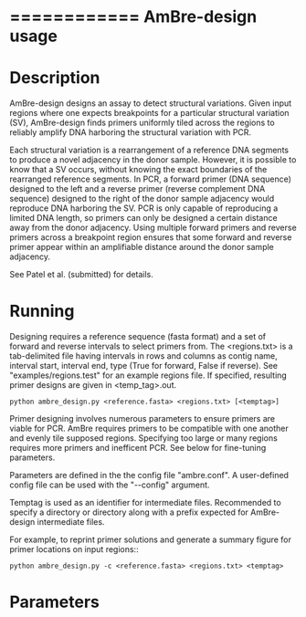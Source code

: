 ============
AmBre-design usage
============

Description
========

AmBre-design designs an assay to detect structural variations. Given input
regions where one expects breakpoints for a particular structural variation
(SV), AmBre-design finds primers uniformly tiled across the regions to reliably
amplify DNA harboring the structural variation with PCR.
 
Each structural variation is a rearrangement of a reference DNA segments to
produce a novel adjacency in the donor sample. However, it is possible to know
that a SV occurs, without knowing the exact boundaries of the rearranged
reference segments. In PCR, a forward primer (DNA sequence) designed to the
left and a reverse primer (reverse complement DNA sequence) designed to the
right of the donor sample adjacency would reproduce DNA harboring the SV. PCR
is only capable of reproducing a limited DNA length, so primers can only be
designed a certain distance away from the donor adjacency. Using multiple
forward primers and reverse primers across a breakpoint region ensures that
some forward and reverse primer appear within an amplifiable distance around
the donor sample adjacency.

See Patel et al. (submitted) for details.

Running
========

Designing requires a reference sequence (fasta format) and a set of forward and reverse intervals
to select primers from. The <regions.txt> is a tab-delimited file
having intervals in rows and columns as contig name, interval start, interval end, type (True for forward, False if reverse). See "examples/regions.test" for an example regions file.
 If specified, resulting primer designs are given in
<temp_tag>.out. 

	python ambre_design.py <reference.fasta> <regions.txt> [<temptag>]

Primer designing involves numerous parameters to ensure primers are viable
for PCR. AmBre requires primers to be compatible with one another and
evenly tile supposed regions. Specifying too large or many regions requires
more primers and inefficent PCR. See below for fine-tuning parameters.

Parameters are defined in the the config file "ambre.conf". A
user-defined config file can be used with the "--config" argument.

Temptag is used as an identifier for intermediate files. Recommended
to specify a directory or directory along with a prefix expected for 
AmBre-design intermediate files.

For example, to reprint primer solutions and generate
a summary figure for primer locations on input regions::

	python ambre_design.py -c <reference.fasta> <regions.txt> <temptag>



Parameters
========


